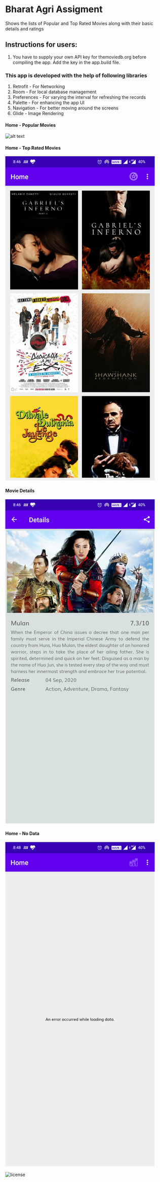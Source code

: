 # Bharat Agri Assigment
Shows the lists of Popular and Top Rated Movies along with their basic details and ratings

## Instructions for users: 
1) You have to supply your own API key for themoviedb.org before compiling the app. Add the key in the app.build file.

### This app is developed with the help of following libraries
1) Retrofit - For Networking
2) Room - For local database management
3) Preferences - For varying the interval for refreshing the records
4) Palette - For enhancing the app UI
5) Navigation - For better moving around the screens
6) Glide - Image Rendering

#### Home - Popular Movies
![alt text](https://github.com/desaichirag06/BharaAgriAssigment/blob/master/images/Home%20Popular.png)

#### Home - Top Rated Movies
![alt text](https://github.com/desaichirag06/BharaAgriAssigment/blob/master/images/Home%20Top%20Rated.png)

#### Movie Details
![alt text](https://github.com/desaichirag06/BharaAgriAssigment/blob/master/images/Movie%20Detail.png)

#### Home - No Data
![alt text](https://github.com/desaichirag06/BharaAgriAssigment/blob/master/images/Data%20Error.png)


![license](https://github.com/desaichirag06/BharaAgriAssigment/blob/master/LICENSE)
